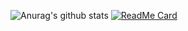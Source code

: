 ![Anurag's github stats](https://github-readme-stats.vercel.app/api?username=pxd0207&theme=dracula&show_icons=true)
[![ReadMe Card](https://github-readme-stats.vercel.app/api/pin/?username=anuraghazra&repo=pxd0207.github.io)](https://github.com/anuraghazra/github-readme-stats)
